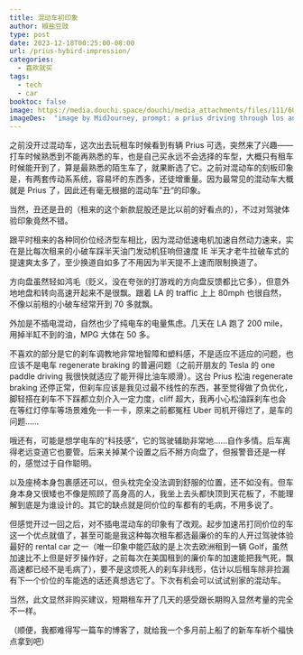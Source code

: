 ```yaml
---
title: 混动车初印象 
author: 椒盐豆豉
type: post
date: 2023-12-18T00:25:00-08:00
url: /prius-hybird-impression/
categories:
  - 喜欢就买
tags:
  - tech
  - car
booktoc: false
image: https://media.douchi.space/douchi/media_attachments/files/111/600/510/152/753/706/original/1325f0b564fe635f.png
imageDes:  "image by MidJourney, prompt: a prius driving through los angeless traffic, japanese paper art style --ar 16:9"
---
```


之前没开过混动车，这次出去玩租车时候看到有辆 Prius 可选，突然来了兴趣——打车时候熟悉到不能再熟悉的车，也是自己买永远不会选择的车型，大概只有租车时候能开到了，算是最熟悉的陌生车了，就果断选了它。之前对混动车的刻板印象是，有两套传动系系统，容易坏的东西多，还徒增重量。因为最常见的混动车大概就是 Prius 了，因此还有毫无根据的混动车”丑“的印象。

当然，丑还是丑的（租来的这个新款屁股还是比以前的好看点的），不过对驾驶体验印象竟然不错。

<!--more-->

跟平时租来的各种同价位经济型车相比，因为混动低速电机加速自然动力速来，实在是比每次租来的小破车踩半天油门发动机狂响但速度 IE 半天才老牛拉破车式的提速爽太多了，至少换道自如多了不用因为半天提不上速而限制换道了。

方向盘虽然轻如鸿毛（贬义，没在夸张的打游戏的方向盘反馈都比它多），但意外地地盘和转向高速开起来不是很飘。跟着 LA 的 traffic 上上 80mph 也很自然，不像以前租的小破车经常开到 70 多就飘。

外加是不插电混动，自然也少了纯电车的电量焦虑。几天在 LA 跑了 200 mile，用掉半缸不到的油，MPG 大体在 50 多。

不喜欢的部分是它的刹车调教地非常地智障和塑料感，不是适应不适应的问题，也应该不是电车 regenerate braking 的普遍问题（之前开朋友的 Tesla 的 one paddle driving 我很快就适应了能开得比油车顺滑）。这台 Prius  松油 regenerate braking 还停正常，但刹车应该是我见过最不线性的东西，甚至觉得做了负优化，脚轻搭在刹车不下踩都立刻介入一定力度，cliff 超大，我再小心松油踩刹车也会在等红灯停车等场景难免一卡一卡，原来之前都冤枉 Uber 司机开得烂了，是车的问题……

哦还有，可能是想学电车的“科技感”，它的驾驶辅助非常地……自作多情。后车离得老远变道它也要管。后来关掉某个设置之后不掰方向盘了，但报警音还是一样的，感觉过于自作聪明。

以及座椅本身包裹感还可以，但头枕完全没法调到舒服的位置，还不如没有。但车身本身又很矮也不像是照顾了高身高的人，我坐上去头都快顶到天花板了，不能理解到底是为谁设计的。其它的缺点就是同价位的车都有的毛病，不用多说了。

但感觉开过一回之后，对不插电混动车的印象有了改观。起步加速吊打同价位的车这一个优点就值了，甚至可能是我这种每次租车都选最廉价的车的人开过驾驶体验最好的 rental car 之一（唯一印象中能匹敌的是上次去欧洲租到一辆 Golf，虽然加速比不上但是好歹操作好，之前每次在美国租到的廉价车的加速能把我气死，飘高速都已经不是毛病了），要不是这烦死人的刹车非线形，估计以后租车除非捡漏有下一个价位的车能选的话还真想选它了。下次有机会可以试试别家的混动车。

当然，此文显然非购买建议，短期租车开了几天的感受跟长期购入显然考量的完全不一样。

（顺便，我都难得写一篇车的博客了，就给我一个多月前上船了的新车车祈个福快点拿到吧）

